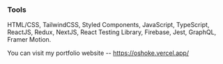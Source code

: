 
### Tools

HTML/CSS, TailwindCSS, Styled Components, JavaScript, TypeScript, ReactJS, Redux, NextJS, React Testing Library, Firebase, Jest, GraphQL, Framer Motion.



You can visit my portfolio website -- https://oshoke.vercel.app/





